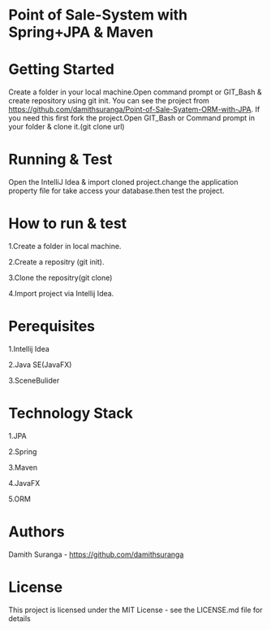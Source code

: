 Point of Sale-System with Spring+JPA & Maven
=====


Getting Started
====

Create a folder in your local machine.Open command prompt or GIT_Bash & create repository using git init.
You can see the project from https://github.com/damithsuranga/Point-of-Sale-Syatem-ORM-with-JPA. If you need this first fork the project.Open GIT_Bash or Command prompt in your folder & clone it.(git clone url)

Running & Test
========

Open the IntelliJ Idea & import cloned project.change the application property file for take access your database.then test the project.

How to run & test 
========
 
1.Create a folder in local machine.

2.Create a repositry (git init).

3.Clone the repositry(git clone)

4.Import project via Intellij Idea.

Perequisites
=====

1.Intellij Idea

2.Java SE(JavaFX)

3.SceneBulider

Technology Stack
==============

1.JPA

2.Spring

3.Maven

4.JavaFX

5.ORM

Authors
=============

Damith Suranga - https://github.com/damithsuranga

License
============

This project is licensed under the MIT License - see the LICENSE.md file for details

